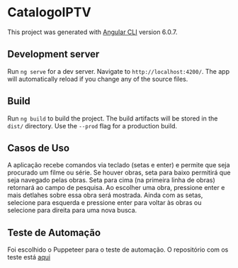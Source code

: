 # CatalogoIPTV

This project was generated with [Angular CLI](https://github.com/angular/angular-cli) version 6.0.7.

## Development server

Run `ng serve` for a dev server. Navigate to `http://localhost:4200/`. The app will automatically reload if you change any of the source files.

## Build

Run `ng build` to build the project. The build artifacts will be stored in the `dist/` directory. Use the `--prod` flag for a production build.

## Casos de Uso
A aplicação recebe comandos via teclado (setas e enter) e permite que seja procurado um filme ou série. 
Se houver obras, seta para baixo permitirá que seja navegado pelas obras.
Seta para cima (na primeira linha de obras) retornará ao campo de pesquisa.
Ao escolher uma obra, pressione enter e mais detlahes sobre essa obra será mostrada.
Ainda com as setas, selecione para esquerda e pressione enter para voltar às obras ou selecione para direita para uma nova busca.


## Teste de Automação
Foi escolhido o Puppeteer para o teste de automação.
O repositório com os teste está [aqui](https://github.com/jairofilho79/IPTV-Automation-Test)

